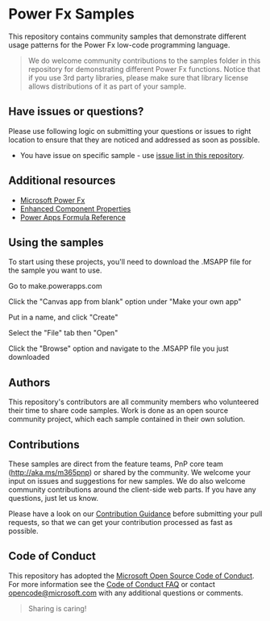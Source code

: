 # Power Fx Samples

This repository contains community samples that demonstrate different usage patterns for the Power Fx low-code programming language.

> We do welcome community contributions to the samples folder in this repository for demonstrating different Power Fx functions. Notice that if you use 3rd party libraries, please make sure that library license allows distributions of it as part of your sample.

## Have issues or questions?

Please use following logic on submitting your questions or issues to right location to ensure that they are noticed and addressed as soon as possible.

* You have issue on specific sample - use [issue list in this repository](https://github.com/pnp/powerfx-samples/issues).

## Additional resources

* [Microsoft Power Fx](https://github.com/microsoft/Power-Fx)
* [Enhanced Component Properties](https://powerapps.microsoft.com/en-us/blog/enhanced-component-properties/)
* [Power Apps Formula Reference](https://docs.microsoft.com/en-us/powerapps/maker/canvas-apps/formula-reference)

## Using the samples

To start using these projects, you'll need to download the .MSAPP file for the sample you want to use. 

Go to make.powerapps.com

Click the "Canvas app from blank" option under "Make your own app"

Put in a name, and click "Create"

Select the "File" tab then "Open"

Click the "Browse" option and navigate to the .MSAPP file you just downloaded


## Authors
This repository's contributors are all community members who volunteered their time to share code samples. Work is done as an open source community project, which each sample contained in their own solution.

## Contributions

These samples are direct from the feature teams, PnP core team (http://aka.ms/m365pnp) or shared by the community. We welcome your input on issues and suggestions for new samples. We do also welcome community contributions around the client-side web parts. If you have any questions, just let us know.

Please have a look on our [Contribution Guidance](./.github/CONTRIBUTING.md) before submitting your pull requests, so that we can get your contribution processed as fast as possible.

## Code of Conduct
This repository has adopted the [Microsoft Open Source Code of Conduct](https://opensource.microsoft.com/codeofconduct/). For more information see the [Code of Conduct FAQ](https://opensource.microsoft.com/codeofconduct/faq/) or contact [opencode@microsoft.com](mailto:opencode@microsoft.com) with any additional questions or comments.

> Sharing is caring!
